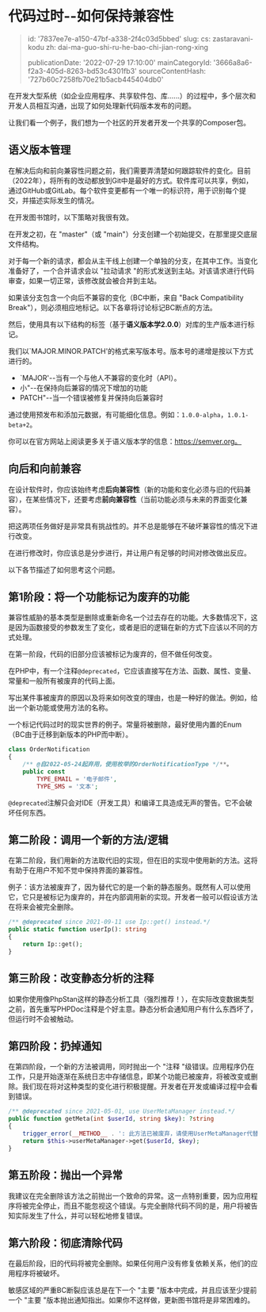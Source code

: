 代码过时--如何保持兼容性
=============

> id: '7837ee7e-a150-47bf-a338-2f4c03d5bbed'
> slug:
> 	cs: zastaravani-kodu
> 	zh: dai-ma-guo-shi-ru-he-bao-chi-jian-rong-xing
> 
> publicationDate: '2022-07-29 17:10:00'
> mainCategoryId: '3666a8a6-f2a3-405d-8263-bd53c4301fb3'
> sourceContentHash: '727b60c7258fb70e21b5acb445404db0'

在开发大型系统（如企业应用程序、共享软件包、库......）的过程中，多个层次和开发人员相互沟通，出现了如何处理新代码版本发布的问题。

让我们看一个例子，我们想为一个社区的开发者开发一个共享的Composer包。

语义版本管理
--------------------

在解决后向和前向兼容性问题之前，我们需要弄清楚如何跟踪软件的变化。目前（2022年），将所有的改动都放到Git中是最好的方式。软件库可以共享，例如，通过GitHub或GitLab。每个软件变更都有一个唯一的标识符，用于识别每个提交，并描述实际发生的情况。

在开发图书馆时，以下策略对我很有效。

在开发之初，在 "master"（或 "main"）分支创建一个初始提交，在那里提交底层文件结构。

对于每一个新的请求，都会从主干线上创建一个单独的分支，在其中工作。当变化准备好了，一个合并请求会以 "拉动请求 "的形式发送到主站。对该请求进行代码审查，如果一切正常，该修改就会被合并到主站。

如果该分支包含一个向后不兼容的变化（BC中断，来自 "Back Compatibility Break"），则必须相应地标记。以下各章将讨论标记BC断点的方法。

然后，使用具有以下结构的标签（基于**语义版本学2.0.0**）对库的生产版本进行标记。

我们以`MAJOR.MINOR.PATCH'的格式来写版本号。版本号的递增是按以下方式进行的。

- `MAJOR'--当有一个与他人不兼容的变化时（API）。
- 小"--在保持向后兼容的情况下增加的功能
- PATCH"--当一个错误被修复并保持向后兼容时

通过使用预发布和添加元数据，有可能细化信息。例如：`1.0.0-alpha`，`1.0.1-beta+2`。

你可以在官方网站上阅读更多关于语义版本学的信息：https://semver.org。

向后和向前兼容
-------------------------------

在设计软件时，你应该始终考虑**后向兼容性**（新的功能和变化必须与旧的代码兼容），在某些情况下，还要考虑**前向兼容性**（当前功能必须与未来的界面变化兼容）。

把这两项任务做好是非常具有挑战性的。并不总是能够在不破坏兼容性的情况下进行改变。

在进行修改时，你应该总是分步进行，并让用户有足够的时间对修改做出反应。

以下各节描述了如何思考这个问题。

第1阶段：将一个功能标记为废弃的功能
--------------------------------------

兼容性威胁的基本类型是删除或重新命名一个过去存在的功能。大多数情况下，这是因为函数接受的参数发生了变化，或者是旧的逻辑在新的方式下应该以不同的方式处理。

在第一阶段，代码的旧部分应该被标记为废弃的，但不做任何改变。

在PHP中，有一个注释`@deprecated`，它应该直接写在方法、函数、属性、变量、常量和一般所有被废弃的代码上面。

写出某件事被废弃的原因以及将来如何改变的理由，也是一种好的做法。例如，给出一个新功能或使用方法的名称。

一个标记代码过时的现实世界的例子。常量将被删除，最好使用内置的Enum（BC由于迁移到新版本的PHP而中断）。

```php
class OrderNotification
{
	/** @自2022-05-24起弃用，使用枚举的OrderNotificationType */**。
	public const
		TYPE_EMAIL = '电子邮件',
		TYPE_SMS = '文本';
```

`@deprecated`注解只会对IDE（开发工具）和编译工具造成无声的警告。它不会破坏任何东西。

第二阶段：调用一个新的方法/逻辑
--------------------------------------

在第二阶段，我们用新的方法取代旧的实现，但在旧的实现中使用新的方法。这将有助于在用户不知不觉中保持界面的兼容性。

例子：该方法被废弃了，因为替代它的是一个新的静态服务。既然有人可以使用它，它只是被标记为废弃的，并在内部调用新的实现。开发者一般可以假设该方法在将来会被完全删除。

```php
/** @deprecated since 2021-09-11 use Ip::get() instead.*/
public static function userIp(): string
{
	return Ip::get();
}
```

第三阶段：改变静态分析的注释
-------------------------------------------

如果你使用像PhpStan这样的静态分析工具（强烈推荐！），在实际改变数据类型之前，首先重写PHPDoc注释是个好主意。静态分析会通知用户有什么东西坏了，但运行时不会被触动。

第四阶段：扔掉通知
-----------------------

在第四阶段，一个新的方法被调用，同时抛出一个 "注释 "级错误。应用程序仍在工作，只是开始逐渐在系统日志中存储信息，即某个功能已被废弃，将被改变或删除。我们现在将对这种类型的变化进行积极提醒。开发者在开发或编译过程中会看到错误。

```php
/** @deprecated since 2021-05-01, use UserMetaManager instead.*/
public function getMeta(int $userId, string $key): ?string
{
	trigger_error(__METHOD__ . ': 此方法已被废弃，请使用UserMetaManager代替。');
	return $this->userMetaManager->get($userId, $key);
}
```

第五阶段：抛出一个异常
------------------------

我建议在完全删除该方法之前抛出一个致命的异常。这一点特别重要，因为应用程序将被完全停止，而且不能忽视这个错误。与完全删除代码不同的是，用户将被告知实际发生了什么，并可以轻松地修复错误。

第六阶段：彻底清除代码
-----------------------------

在最后阶段，旧的代码将被完全删除。如果任何用户没有修复依赖关系，他们的应用程序将被破坏。

敏感区域的严重BC断裂应该总是在下一个 "主要 "版本中完成，并且应该至少提前一个 "主要 "版本抛出通知指出。如果你不这样做，更新图书馆将是非常困难的。
